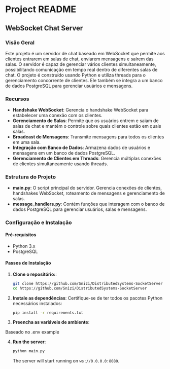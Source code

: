 # Project README

## WebSocket Chat Server

### Visão Geral

Este projeto é um servidor de chat baseado em WebSocket que permite aos clientes entrarem em salas de chat, enviarem mensagens e saírem das salas. O servidor é capaz de gerenciar vários clientes simultaneamente, possibilitando comunicação em tempo real dentro de diferentes salas de chat. O projeto é construído usando Python e utiliza threads para o gerenciamento concorrente de clientes. Ele também se integra a um banco de dados PostgreSQL para gerenciar usuários e mensagens.

### Recursos

- **Handshake WebSocket**: Gerencia o handshake WebSocket para estabelecer uma conexão com os clientes.
- **Gerenciamento de Salas**: Permite que os usuários entrem e saiam de salas de chat e mantém o controle sobre quais clientes estão em quais salas.
- **Broadcast de Mensagens**: Transmite mensagens para todos os clientes em uma sala.
- **Integração com Banco de Dados**: Armazena dados de usuários e mensagens em um banco de dados PostgreSQL.
- **Gerenciamento de Clientes em Threads**: Gerencia múltiplas conexões de clientes simultaneamente usando threads.

### Estrutura do Projeto

- **main.py**: O script principal do servidor. Gerencia conexões de clientes, handshakes WebSocket, roteamento de mensagens e gerenciamento de salas.
- **message_handlers.py**: Contém funções que interagem com o banco de dados PostgreSQL para gerenciar usuários, salas e mensagens.

### Configuração e Instalação

#### Pré-requisitos

- Python 3.x
- PostgreSQL

#### Passos de Instalação

1. **Clone o repositório:**:

   ```bash
   git clone https://github.com/Snizi/DistributedSystems-SocketServer
   cd https://github.com/Snizi/DistributedSystems-SocketServer
   ```

2. **Instale as dependências**:
   Certifique-se de ter todos os pacotes Python necessários instalados:

   ```bash
   pip install -r requirements.txt
   ```

3. **Preencha as variáveis de ambiente**:

Baseado no .env example

4. **Run the server**:
   ```bash
   python main.py
   ```
   The server will start running on `ws://0.0.0.0:8080`.
